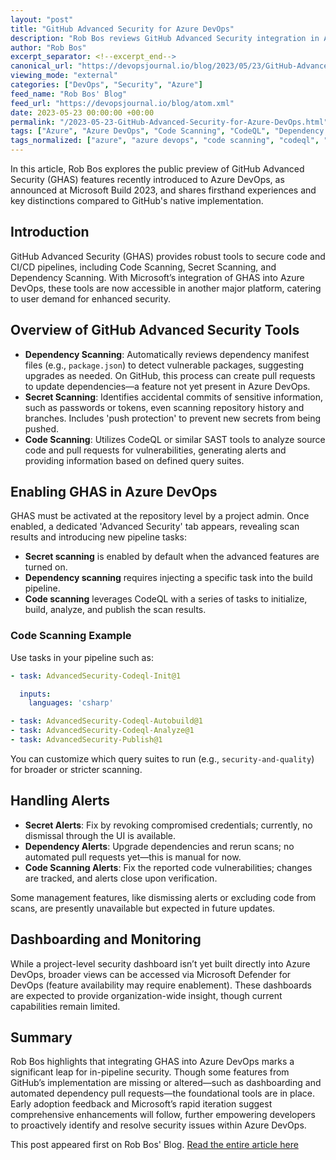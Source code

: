 ```yaml
---
layout: "post"
title: "GitHub Advanced Security for Azure DevOps"
description: "Rob Bos reviews GitHub Advanced Security integration in Azure DevOps, detailing features, setup, key differences, and practical use cases from Build 2023's public preview."
author: "Rob Bos"
excerpt_separator: <!--excerpt_end-->
canonical_url: "https://devopsjournal.io/blog/2023/05/23/GitHub-Advanced-Security-Azure-DevOps"
viewing_mode: "external"
categories: ["DevOps", "Security", "Azure"]
feed_name: "Rob Bos' Blog"
feed_url: "https://devopsjournal.io/blog/atom.xml"
date: 2023-05-23 00:00:00 +00:00
permalink: "/2023-05-23-GitHub-Advanced-Security-for-Azure-DevOps.html"
tags: ["Azure", "Azure DevOps", "Code Scanning", "CodeQL", "Dependency Scanning", "DevOps", "DevSecOps", "GitHub Advanced Security", "Microsoft Build", "Pipeline Security", "Posts", "Secret Scanning", "Security", "Security Automation"]
tags_normalized: ["azure", "azure devops", "code scanning", "codeql", "dependency scanning", "devops", "devsecops", "github advanced security", "microsoft build", "pipeline security", "posts", "secret scanning", "security", "security automation"]
---
```


In this article, Rob Bos explores the public preview of GitHub Advanced Security (GHAS) features recently introduced to Azure DevOps, as announced at Microsoft Build 2023, and shares firsthand experiences and key distinctions compared to GitHub's native implementation.
<!--excerpt_end-->

## Introduction

GitHub Advanced Security (GHAS) provides robust tools to secure code and CI/CD pipelines, including Code Scanning, Secret Scanning, and Dependency Scanning. With Microsoft’s integration of GHAS into Azure DevOps, these tools are now accessible in another major platform, catering to user demand for enhanced security.

## Overview of GitHub Advanced Security Tools

- **Dependency Scanning**: Automatically reviews dependency manifest files (e.g., `package.json`) to detect vulnerable packages, suggesting upgrades as needed. On GitHub, this process can create pull requests to update dependencies—a feature not yet present in Azure DevOps.
- **Secret Scanning**: Identifies accidental commits of sensitive information, such as passwords or tokens, even scanning repository history and branches. Includes 'push protection' to prevent new secrets from being pushed.
- **Code Scanning**: Utilizes CodeQL or similar SAST tools to analyze source code and pull requests for vulnerabilities, generating alerts and providing information based on defined query suites.

## Enabling GHAS in Azure DevOps

GHAS must be activated at the repository level by a project admin. Once enabled, a dedicated 'Advanced Security' tab appears, revealing scan results and introducing new pipeline tasks:

- **Secret scanning** is enabled by default when the advanced features are turned on.
- **Dependency scanning** requires injecting a specific task into the build pipeline.
- **Code scanning** leverages CodeQL with a series of tasks to initialize, build, analyze, and publish the scan results.

### Code Scanning Example

Use tasks in your pipeline such as:

```yaml
- task: AdvancedSecurity-Codeql-Init@1

  inputs:
    languages: 'csharp'

- task: AdvancedSecurity-Codeql-Autobuild@1
- task: AdvancedSecurity-Codeql-Analyze@1
- task: AdvancedSecurity-Publish@1
```

You can customize which query suites to run (e.g., `security-and-quality`) for broader or stricter scanning.

## Handling Alerts

- **Secret Alerts**: Fix by revoking compromised credentials; currently, no dismissal through the UI is available.
- **Dependency Alerts**: Upgrade dependencies and rerun scans; no automated pull requests yet—this is manual for now.
- **Code Scanning Alerts**: Fix the reported code vulnerabilities; changes are tracked, and alerts close upon verification.

Some management features, like dismissing alerts or excluding code from scans, are presently unavailable but expected in future updates.

## Dashboarding and Monitoring

While a project-level security dashboard isn’t yet built directly into Azure DevOps, broader views can be accessed via Microsoft Defender for DevOps (feature availability may require enablement). These dashboards are expected to provide organization-wide insight, though current capabilities remain limited.

## Summary

Rob Bos highlights that integrating GHAS into Azure DevOps marks a significant leap for in-pipeline security. Though some features from GitHub’s implementation are missing or altered—such as dashboarding and automated dependency pull requests—the foundational tools are in place. Early adoption feedback and Microsoft’s rapid iteration suggest comprehensive enhancements will follow, further empowering developers to proactively identify and resolve security issues within Azure DevOps.

This post appeared first on Rob Bos' Blog. [Read the entire article here](https://devopsjournal.io/blog/2023/05/23/GitHub-Advanced-Security-Azure-DevOps)
